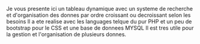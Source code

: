Je vous presente ici un tableau dynamique 
avec un systeme de recherche et d'organisation des donnes par ordre croissant ou decroissant 
selon les besoins 
Il a ete realise avec les languages telque du pur PHP et un peu de bootstrap pour le CSS
et une base de donnees MYSQL 
Il est tres utile pour la gestion et l'organisation de plusieurs donnes.  